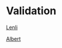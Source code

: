 # Validation

[Lenli](Validation%205c725f743f1d49e29be6f6283fcb878b/Lenli%20363100148749415d9f169f65daadbcb2.md)

[Albert](Validation%205c725f743f1d49e29be6f6283fcb878b/Albert%202bc93083e1c1434986231ef30c0b1824.md)
